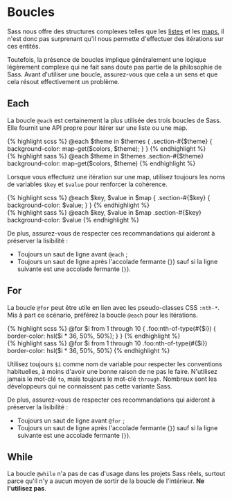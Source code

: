 
# Boucles

Sass nous offre des structures complexes telles que les [listes](#listes) et les [maps](#maps), il n'est donc pas surprenant qu'il nous permette d'effectuer des itérations sur ces entités.

Toutefois, la présence de boucles implique généralement une logique légèrement complexe qui ne fait sans doute pas partie de la philosophie de Sass. Avant d'utiliser une boucle, assurez-vous que cela a un sens et que cela résout effectivement un problème.





## Each

La boucle `@each` est certainement la plus utilisée des trois boucles de Sass. Elle fournit une API propre pour itérer sur une liste ou une map.


<div class="code-block">
  <div class="code-block__wrapper" data-syntax="scss">
{% highlight scss %}
@each $theme in $themes {
  .section-#{$theme} {
    background-color: map-get($colors, $theme);
  }
}
{% endhighlight %}
  </div>
  <div class="code-block__wrapper" data-syntax="sass">
{% highlight sass %}
@each $theme in $themes
  .section-#{$theme}
    background-color: map-get($colors, $theme)
{% endhighlight %}
  </div>
</div>

Lorsque vous effectuez une itération sur une map, utilisez toujours les noms de variables `$key` et `$value` pour renforcer la cohérence.

<div class="code-block">
  <div class="code-block__wrapper" data-syntax="scss">
{% highlight scss %}
@each $key, $value in $map {
  .section-#{$key} {
    background-color: $value;
  }
}
{% endhighlight %}
  </div>
  <div class="code-block__wrapper" data-syntax="sass">
{% highlight sass %}
@each $key, $value in $map
  .section-#{$key}
    background-color: $value
{% endhighlight %}
  </div>
</div>

De plus, assurez-vous de respecter ces recommandations qui aideront à préserver la lisibilité&nbsp;:

* Toujours un saut de ligne avant `@each`&nbsp;;
* Toujours un saut de ligne après l'accolade fermante  (`}`) sauf si la ligne suivante est une accolade fermante (`}`).






## For

La boucle `@for` peut être utile en lien avec les pseudo-classes CSS `:nth-*`. Mis à part ce scénario, préférez la boucle `@each` pour les itérations.


<div class="code-block">
  <div class="code-block__wrapper" data-syntax="scss">
{% highlight scss %}
@for $i from 1 through 10 {
  .foo:nth-of-type(#{$i}) {
    border-color: hsl($i * 36, 50%, 50%);
  }
}
{% endhighlight %}
  </div>
  <div class="code-block__wrapper" data-syntax="sass">
{% highlight sass %}
@for $i from 1 through 10
  .foo:nth-of-type(#{$i})
    border-color: hsl($i * 36, 50%, 50%)
{% endhighlight %}
  </div>
</div>

Utilisez toujours `$i` comme nom de variable pour respecter les conventions habituelles, à moins d'avoir une bonne raison de ne pas le faire. N'utilisez jamais le mot-clé `to`, mais toujours le mot-clé `through`. Nombreux sont les développeurs qui ne connaissent pas cette variante Sass.

De plus, assurez-vous de respecter ces recommandations qui aideront à préserver la lisibilité&nbsp;:

* Toujours un saut de ligne avant `@for`&nbsp;;
* Toujours un saut de ligne après l'accolade fermante  (`}`) sauf si la ligne suivante est une accolade fermante (`}`).







## While

La boucle `@while` n'a pas de cas d'usage dans les projets Sass réels, surtout parce qu'il n'y a aucun moyen de sortir de la boucle de l'intérieur. **Ne l'utilisez pas**.

